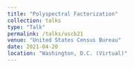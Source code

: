 ```yaml
---
title: "Polyspectral Factorization"
collection: talks
type: "Talk"
permalink: /talks/uscb21
venue: "United States Census Bureau"
date: 2021-04-20
location: "Washington, D.C. (Virtual)"
---
```

